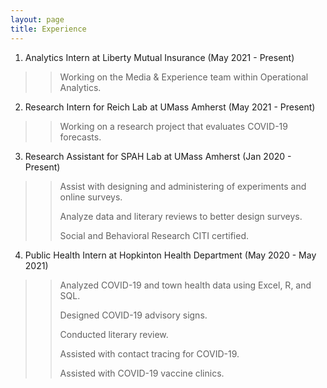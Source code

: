 ```yaml
---
layout: page
title: Experience
---
```


1. Analytics Intern at Liberty Mutual Insurance (May 2021 - Present)
>> Working on the Media & Experience team within Operational Analytics.

2. Research Intern for Reich Lab at UMass Amherst (May 2021 - Present) 
>> Working on a research project that evaluates COVID-19 forecasts. 

3. Research Assistant for SPAH Lab at UMass Amherst (Jan 2020 - Present)
>> Assist with designing and administering of experiments and online surveys.
>> 
>> Analyze data and literary reviews to better design surveys.
>> 
>> Social and Behavioral Research CITI certified.

4. Public Health Intern at Hopkinton Health Department (May 2020 - May 2021)
>> Analyzed COVID-19 and town health data using Excel, R, and SQL.
>> 
>> Designed COVID-19 advisory signs.
>> 
>> Conducted literary review.
>> 
>> Assisted with contact tracing for COVID-19.
>> 
>> Assisted with COVID-19 vaccine clinics.


